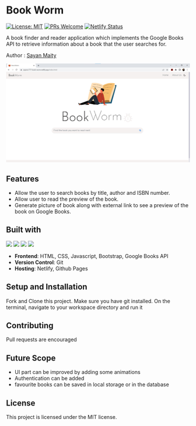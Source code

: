 
# Book Worm
[![License: MIT](https://img.shields.io/badge/License-MIT-yellow.svg)](https://opensource.org/licenses/MIT) 
[![PRs Welcome](https://img.shields.io/badge/PRs-welcome-brightgreen.svg)](http://makeapullrequest.com)
[![Netlify Status](https://api.netlify.com/api/v1/badges/215485c8-6481-4c63-97cb-a3d16d801ffe/deploy-status)](https://app.netlify.com/sites/sayancr777-book-worm/deploys)

A book finder and reader application which implements the Google Books API to retrieve information about a book that the user searches for.


Author : [Sayan Maity](sayancr777@gmail.com)

![preview](https://github.com/Sayan-Maity/Book-Worm/blob/main/assets/preview.jpg)

## Features

- Allow the user to search books by title, author and ISBN number.
- Allow user to read the preview of the book.
- Generate picture of book along with external link to see a preview of the book on Google Books.

## Built with
<img src="https://img.shields.io/badge/html5%20-%23E34F26.svg?&style=for-the-badge&logo=html5&logoColor=white"/>  <img src="https://img.shields.io/badge/css3%20-%231572B6.svg?&style=for-the-badge&logo=css3&logoColor=white"/> <img src="https://img.shields.io/badge/javascript%20-%23323330.svg?&style=for-the-badge&logo=javascript&logoColor=%23F7DF1E"/> <img src="https://img.shields.io/badge/bootstrap%20-%237952B3.svg?&style=for-the-badge&logo=bootstrap&logoColor=white"/>

- **Frontend**: HTML, CSS, Javascript, Bootstrap, Google Books API
- **Version Control**: Git
- **Hosting**: Netlify, Github Pages

## Setup and Installation
Fork and Clone this project. Make sure you have git installed. On the terminal, navigate to your workspace directory and run it
​
## Contributing
Pull requests are encouraged
​
## Future Scope
- UI part can be improved by adding some animations
- Authentication can be added 
- favourite books can be saved in local storage or in the database
​
## License
This project is licensed under the MIT license.
